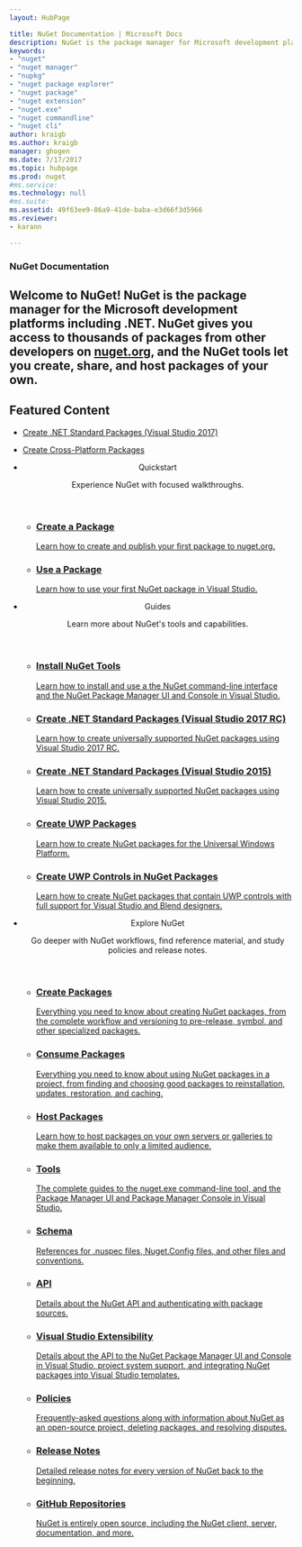 ```yaml
---
layout: HubPage

title: NuGet Documentation | Microsoft Docs
description: NuGet is the package manager for Microsoft development platforms including .NET. The NuGet client tools provide the ability to create and consume packages.
keywords:
- "nuget"
- "nuget manager"
- "nupkg"
- "nuget package explorer"
- "nuget package"
- "nuget extension"
- "nuget.exe"
- "nuget commandline"
- "nuget cli"
author: kraigb
ms.author: kraigb
manager: ghogen
ms.date: 7/17/2017 
ms.topic: hubpage
ms.prod: nuget
#ms.service:
ms.technology: null
#ms.suite:
ms.assetid: 49f63ee9-86a9-41de-baba-e3d66f3d5966
ms.reviewer:  
- karann

---
```


<article id="main">
    <section id="hero-content" class="graph">
        <h1>NuGet Documentation</h1>
        <h2>Welcome to NuGet! NuGet is the package manager for the Microsoft development platforms including .NET. NuGet gives you access to thousands of packages from other developers on <a href="https://www.nuget.org/" target="_blank">nuget.org</a>, and the NuGet tools let you create, share, and host packages of your own.</h2>
    </section>
    <!--aside class="alert section-border">
    <p>Checkout the latest NuGet packages on <a href="https://www.nuget.org/">nuget.org</a></p>
        <ol class="action-list">
            <li><a href="https://www.nuget.org/" class="button-bordered button-translucent">Get it!</a></li>
        </ol>
    </aside-->
    <section id="featured" class="container">
        <h2 class="section-heading"><span class="icon icon-lightbulb-checked"></span> Featured Content</h2>
        <div class="features row">
            <ul class="column-half">
                <li><a href="./guides/create-net-standard-packages-vs2017.md">Create .NET Standard Packages (Visual Studio 2017)</a></li>
            </ul>
            <ul class="column-half">
                <li><a href="./guides/create-cross-platform-packages.md">Create Cross-Platform Packages</a></li>
            </ul>
        </div>
    </section>
    <div id="journeys">
        <section class="container">
            <ul class="journeys-list">
                <li class="journey-step">
                    <header class="journey-step-header row">
                        <div class="title column-third">
                            <span class="icon icon-tip"></span>
                            <p>Quickstart</p>
                        </div>
                        <p class="description column-two-thirds">
                            Experience NuGet with focused walkthroughs.
                        </p>
                    </header>
                    <section class="journey-step-elements content">
                        <ul class="row">
                            <li class="column column-third">
                                <a href="./quickstart/create-and-publish-a-package.md">
                                    <h3>Create a Package</h3>
                                    <p>Learn how to create and publish your first package to nuget.org.</p>
                                </a>
                            </li>
                            <li class="column column-third">
                                <a href="./quickstart/use-a-package.md">
                                    <h3>Use a Package</h3>
                                    <p>Learn how to use your first NuGet package in Visual Studio.</p>
                                </a>
                            </li>                            
                        </ul>
                    </section>
                </li>
                <li class="journey-step">
                    <header class="journey-step-header row">
                        <div class="title column-third">
                            <span class="icon icon-tip"></span>
                            <p>Guides</p>
                        </div>
                        <p class="description column-two-thirds">
                            Learn more about NuGet's tools and capabilities.
                        </p>
                    </header>
                    <section class="journey-step-elements content">
                        <ul class="row">
                            <li class="column column-third">
                                <a href="./guides/install-nuget.md">
                                    <h3>Install NuGet Tools</h3>
                                    <p>Learn how to install and use a the NuGet command-line interface and the NuGet Package Manager UI and Console in Visual Studio.</p>
                                </a>
                            </li>
                            <li class="column column-third">
                                <a href="./guides/create-net-standard-packages-vs2017.md">
                                    <h3>Create .NET Standard Packages (Visual Studio 2017 RC)</h3>
                                    <p>Learn how to create universally supported NuGet packages using Visual Studio 2017 RC.</p>
                                </a>
                            </li>
                            <li class="column column-third">
                                <a href="./guides/create-net-standard-packages-vs2015.md">
                                    <h3>Create .NET Standard Packages (Visual Studio 2015)</h3>
                                    <p>Learn how to create universally supported NuGet packages using Visual Studio 2015.</p>
                                </a>
                            </li>
                            <li class="column column-third">
                                <a href="./guides/create-uwp-packages.md">
                                    <h3>Create UWP Packages</h3>
                                    <p>Learn how to create NuGet packages for the Universal Windows Platform.</p>
                                </a>
                            </li>
                            <li class="column column-third">
                                <a href="./guides/create-uwp-controls.md">
                                    <h3>Create UWP Controls in NuGet Packages</h3>
                                    <p>Learn how to create NuGet packages that contain UWP controls with full support for Visual Studio and Blend designers.</p>
                                </a>
                            </li>
                        </ul>
                    </section>
                </li>
                <li class="journey-step">
                    <header class="journey-step-header row">
                        <div class="title column-third">
                            <span class="icon icon-tip"></span>
                            <p>Explore NuGet</p>
                        </div>
                        <p class="description column-two-thirds">
                            Go deeper with NuGet workflows, find reference material, and study policies and release notes.
                        </p>
                    </header>
                    <section class="journey-step-elements content">
                        <ul class="row">
                            <li class="column column-third">
                                <a href="./create-packages/overview-and-workflow.md">
                                    <h3>Create Packages</h3>
                                    <p>Everything you need to know about creating NuGet packages, from the complete workflow and versioning to pre-release, symbol, and other specialized packages.</p>
                                </a>
                            </li>
                            <li class="column column-third">
                                <a href="./consume-packages/overview-and-workflow.md">
                                    <h3>Consume Packages</h3>
                                    <p>Everything you need to know about using NuGet packages in a project, from finding and choosing good packages to reinstallation, updates, restoration, and caching.</p>
                                </a>
                            </li>
                            <li class="column column-third">
                                <a href="./hosting-packages/overview.md">
                                    <h3>Host Packages</h3>
                                    <p>Learn how to host packages on your own servers or galleries to make them available to only a limited audience.</p>
                                </a>
                            </li>
                            <li class="column column-third">
                                <a href="./tools/nuget-exe-cli-reference.md">
                                    <h3>Tools</h3>
                                    <p>The complete guides to the nuget.exe command-line tool, and the Package Manager UI and Package Manager Console in Visual Studio.</p>
                                </a>
                            </li>
                            <li class="column column-third">
                                <a href="./schema/nuspec.md">
                                    <h3>Schema</h3>
                                    <p>References for .nuspec files, Nuget.Config files, and other files and conventions.</p>
                                </a>
                            </li>
                            <li class="column column-third">
                                <a href="./api/nuget-api-v3.md">
                                    <h3>API</h3>
                                    <p>Details about the NuGet API and authenticating with package sources.</p>
                                </a>
                            </li>
                            <li class="column column-third">
                                <a href="./visual-studio-extensibility/nuget-api-in-visual-studio.md">
                                    <h3>Visual Studio Extensibility</h3>
                                    <p>Details about the API to the NuGet Package Manager UI and Console in Visual Studio, project system support, and integrating NuGet packages into Visual Studio templates.</p>
                                </a>
                            </li>
                            <li class="column column-third">
                                <a href="./policies/nuget-faq.md">
                                    <h3>Policies</h3>
                                    <p>Frequently-asked questions along with information about NuGet as an open-source project, deleting packages, and resolving disputes.</p>
                                </a>
                            </li>
                            <li class="column column-third">
                                <a href="./release-notes/index.md">
                                    <h3>Release Notes</h3>
                                    <p>Detailed release notes for every version of NuGet back to the beginning.</p>
                                </a>
                            </li>
                            <li class="column column-third">
                                <a href="https://github.com/NuGet">
                                    <h3>GitHub Repositories</h3>
                                    <p>NuGet is entirely open source, including the NuGet client, server, documentation, and more.</p>
                                </a>
                            </li>
                        </ul>
                    </section>
                </li>
            </ul>
        </section>
    </div>
</article>

